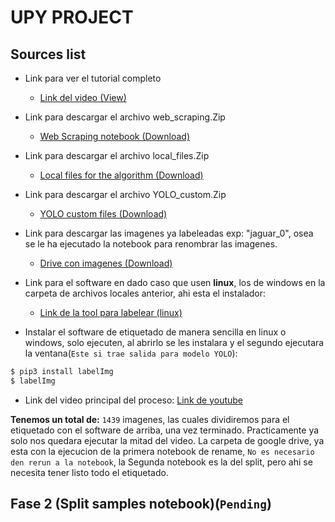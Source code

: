 # UPY PROJECT 
## Sources list


* Link para ver el tutorial completo
	- [Link del video (View)](https://www.youtube.com/playlist?list=PLP1pGkh-tN1B0fcosHdZLWZkhhnEB6xUm)


* Link para descargar el archivo web_scraping.Zip
 
	- [Web Scraping notebook (Download)](https://drive.google.com/file/d/10UHd2kdBjgw7-5Tsqqjb-FadA8Z80RBt/view)

* Link para descargar el archivo local_files.Zip 
	- [Local files for the algorithm (Download)](https://drive.google.com/file/d/1mJWbrItXURVu411AieHOUMvGitEOZZUc/view)

* Link para descargar el archivo YOLO_custom.Zip 
	- [YOLO custom files (Download)](https://drive.google.com/file/d/1gMd_JwfgOF-4kFakKjQrXiP68r2Y-0Fd/view)

* Link para descargar las imagenes ya labeleadas exp: "jaguar_0", osea se le ha ejecutado la notebook para renombrar las imagenes.
	- [Drive con imagenes (Download)](https://drive.google.com/drive/folders/1U7bozUyIZrOago1dTvKxfn30i45sTpl7?usp=sharing)
* Link para el software en dado caso que usen **linux**, los de windows en la carpeta de archivos locales anterior, ahi esta el instalador:
	- [Link de la tool para labelear (linux)](https://github.com/tzutalin/labelImg)
* Instalar el software de etiquetado de manera sencilla en linux o windows, solo ejecuten, al abrirlo se les instalara y el segundo ejecutara la ventana(`Este si trae salida para modelo YOLO`): 
```bash
$ pip3 install labelImg
$ labelImg
``` 
* Link del video principal del proceso: [Link de youtube](https://www.youtube.com/watch?v=SBNlIdAcq5k&list=PLxlDSsuQ1vid1jPLaI2Igw9gQVlG6KL6i&index=44&ab_channel=EnriqueCamacho)

**Tenemos un total de:** `1439` imagenes, las cuales dividiremos para el etiquetado con el software de arriba, una vez terminado. Practicamente ya solo nos quedara ejecutar la mitad del video. La carpeta de google drive, ya esta con la ejecucion de la primera notebook de rename, `No es necesario den rerun a la notebook`, la Segunda notebook es la del split, pero ahi se necesita tener listo todo el etiquetado.

## Fase 2 (Split samples notebook)(`Pending`)

